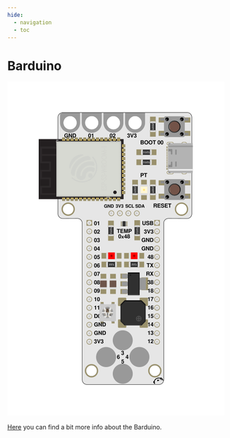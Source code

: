 ```yaml
---
hide:
  - navigation
  - toc
---
```


# Barduino

![barduino](images/Barduino4board.svg)

[Here](https://fablabbcn-projects.gitlab.io/electronics/barduino-docs/) you can find a bit more info about the Barduino.
